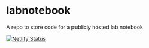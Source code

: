 # labnotebook
A repo to store code for a publicly hosted lab notebook

[![Netlify Status](https://api.netlify.com/api/v1/badges/2337b3e9-e3d5-4d00-b5d1-6e4f138ef31e/deploy-status)](https://app.netlify.com/sites/lorentznotebook/deploys)